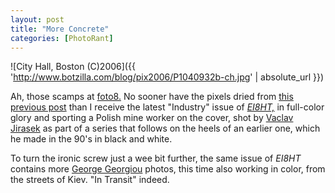 ```yaml
---
layout: post
title: "More Concrete"
categories: [PhotoRant]
---
```



![City Hall, Boston (C)2006]({{ 'http://www.botzilla.com/blog/pix2006/P1040932b-ch.jpg' | absolute_url }})


Ah, those scamps at <a href="http://www.foto8.com/">foto8.</a> No sooner have the pixels dried from <a href="/blog/archives/000503.html">this previous post</a> than I receive the latest "Industry" issue of <a href="http://www.foto8.com/ei8ht/index.html"><i>EI8HT,</i></a> in full-color glory and sporting a Polish mine worker on the cover, shot by <a href="http://www.vjirasek.com/">Vaclav Jirasek</a> as part of a series that follows on the heels of an earlier one, which he made in the 90's in black and white.

To turn the ironic screw just a wee bit further, the same issue of <i>EI8HT</i> contains more <a href="http://www.georgegeorgiou.net/">George Georgiou</a> photos, this time also working in color, from the streets of Kiev. "In Transit" indeed.
